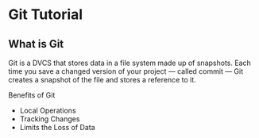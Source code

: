 # Git Tutorial
## What is Git
Git is a DVCS that stores data in a file system made up of snapshots. Each time you save a changed version of your project — called commit — Git creates a snapshot of the file and stores a reference to it.

Benefits of Git
* Local Operations
* Tracking Changes
* Limits the Loss of Data

